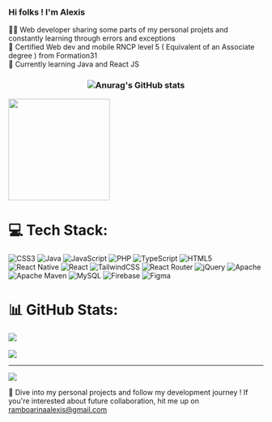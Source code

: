 <!-- Basic profile -->
### Hi folks ! I'm Alexis

👨‍💻 Web developer sharing some parts of my personal projets and constantly learning through errors and exceptions<br>
📜 Certified Web dev and mobile RNCP level 5 ( Equivalent of an Associate degree ) from Formation31<br>
🧠 Currently learning Java and React JS<br>

<!-- Statistics -->
### <center>![Anurag's GitHub stats](https://github-readme-stats.vercel.app/api?username=alexisr91&show_icons=true&theme=merko)</center>

<a href="https://github.com/anuraghazra/convoychat">
  <img height=200 align="center" src="https://github-readme-stats.vercel.app/api/top-langs?username=alexisr91&layout=compact&langs_count=8&card_width=320" />
</a> 

# 💻 Tech Stack:
![CSS3](https://img.shields.io/badge/css3-%231572B6.svg?style=for-the-badge&logo=css3&logoColor=white) ![Java](https://img.shields.io/badge/java-%23ED8B00.svg?style=for-the-badge&logo=openjdk&logoColor=white) ![JavaScript](https://img.shields.io/badge/javascript-%23323330.svg?style=for-the-badge&logo=javascript&logoColor=%23F7DF1E) ![PHP](https://img.shields.io/badge/php-%23777BB4.svg?style=for-the-badge&logo=php&logoColor=white) ![TypeScript](https://img.shields.io/badge/typescript-%23007ACC.svg?style=for-the-badge&logo=typescript&logoColor=white) ![HTML5](https://img.shields.io/badge/html5-%23E34F26.svg?style=for-the-badge&logo=html5&logoColor=white) ![React Native](https://img.shields.io/badge/react_native-%2320232a.svg?style=for-the-badge&logo=react&logoColor=%2361DAFB) ![React](https://img.shields.io/badge/react-%2320232a.svg?style=for-the-badge&logo=react&logoColor=%2361DAFB) ![TailwindCSS](https://img.shields.io/badge/tailwindcss-%2338B2AC.svg?style=for-the-badge&logo=tailwind-css&logoColor=white) ![React Router](https://img.shields.io/badge/React_Router-CA4245?style=for-the-badge&logo=react-router&logoColor=white) ![jQuery](https://img.shields.io/badge/jquery-%230769AD.svg?style=for-the-badge&logo=jquery&logoColor=white) ![Apache](https://img.shields.io/badge/apache-%23D42029.svg?style=for-the-badge&logo=apache&logoColor=white) ![Apache Maven](https://img.shields.io/badge/Apache%20Maven-C71A36?style=for-the-badge&logo=Apache%20Maven&logoColor=white) ![MySQL](https://img.shields.io/badge/mysql-4479A1.svg?style=for-the-badge&logo=mysql&logoColor=white) ![Firebase](https://img.shields.io/badge/firebase-a08021?style=for-the-badge&logo=firebase&logoColor=ffcd34) ![Figma](https://img.shields.io/badge/figma-%23F24E1E.svg?style=for-the-badge&logo=figma&logoColor=white)


# 📊 GitHub Stats:
![](https://github-readme-stats.vercel.app/api?username=alexisr91&theme=dark&hide_border=false&include_all_commits=false&count_private=false)<br><br>
![](https://github-readme-streak-stats.herokuapp.com/?user=alexisr91&theme=dark&hide_border=false)<br/>

---
[![](https://visitcount.itsvg.in/api?id=alexisr91&icon=0&color=0)](https://visitcount.itsvg.in)

<!-- Proudly created with GPRM ( https://gprm.itsvg.in ) -->

🚀 Dive into my personal projects and follow my development journey ! If you're interested about future collaboration, hit me up on ramboarinaalexis@gmail.com<br>
